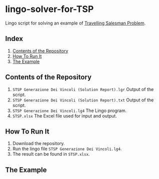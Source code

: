 # lingo-solver-for-TSP
Lingo script for solving an example of [Travelling Salesman Problem](https://en.wikipedia.org/wiki/Travelling_salesman_problem).

## Index
1. [Contents of the Repository](https://github.com/Fondaz/lingo-solver-for-TSP#contents-of-the-repository)
2. [How To Run It](https://github.com/Fondaz/lingo-solver-for-TSP#how-to-run-it)
3. [The Example](https://github.com/Fondaz/lingo-solver-for-TSP#the-example)


## Contents of the Repository
1. `STSP Generazione Dei Vincoli (Solution Report).lgr` Output of the script.
2. `STSP Generazione Dei Vincoli (Solution Report).txt` Output of the script.
3. `STSP Generazione Dei Vincoli.lg4` 	                The Lingo program.
4. `STSP.xlsx`                                          The Excel file used for input and output.

## How To Run It
1. Download the repository.
2. Run the lingo file `STSP Generazione Dei Vincoli.lg4`.
3. The result can be found in `STSP.xlsx`.

## The Example
